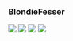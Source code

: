 ### BlondieFesser
![](https://i9.fuskator.com/large/ikb3EwLbciO/image-4.jpg)
![](https://i9.fuskator.com/large/ikb3EwLbciO/image-5.jpg)
![](https://i9.fuskator.com/large/ikb3EwLbciO/image-6.jpg)
![](https://i9.fuskator.com/large/ikb3EwLbciO/image-8.jpg)
